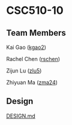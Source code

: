 # CSC510-10
## Team Members

Kai Gao ([kgao2](mailto:kgao2@ncsu.edu))

Rachel Chen ([rschen](mailto:rschen@ncsu.edu))

Zijun Lu ([zlu5](mailto:zlu5@ncsu.edu))

Zhiyuan Ma ([zma24](mailto:zma24@ncsu.edu))

## Design

[DESIGN.md](DESIGN.md)

